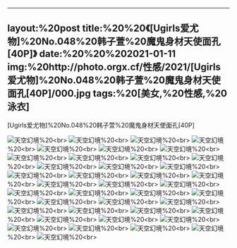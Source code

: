 ﻿---
layout:%20post
title:%20%20《[Ugirls爱尤物]%20No.048%20韩子萱%20魔鬼身材天使面孔[40P]》
date:%20%20%202021-01-11
img:%20http://photo.orgx.cf/性感/2021/[Ugirls爱尤物]%20No.048%20韩子萱%20魔鬼身材天使面孔[40P]/000.jpg
tags:%20[美女,%20性感,%20泳衣]
---

[Ugirls爱尤物]%20No.048%20韩子萱%20魔鬼身材天使面孔[40P]



![天空幻境](http://photo.orgx.cf/性感/2021/[Ugirls爱尤物]%20No.048%20韩子萱%20魔鬼身材天使面孔[40P]/001.jpg%20''天空幻境'')%20<br>
![天空幻境](http://photo.orgx.cf/性感/2021/[Ugirls爱尤物]%20No.048%20韩子萱%20魔鬼身材天使面孔[40P]/002.jpg%20''天空幻境'')%20<br>
![天空幻境](http://photo.orgx.cf/性感/2021/[Ugirls爱尤物]%20No.048%20韩子萱%20魔鬼身材天使面孔[40P]/003.jpg%20''天空幻境'')%20<br>
![天空幻境](http://photo.orgx.cf/性感/2021/[Ugirls爱尤物]%20No.048%20韩子萱%20魔鬼身材天使面孔[40P]/004.jpg%20''天空幻境'')%20<br>
![天空幻境](http://photo.orgx.cf/性感/2021/[Ugirls爱尤物]%20No.048%20韩子萱%20魔鬼身材天使面孔[40P]/005.jpg%20''天空幻境'')%20<br>
![天空幻境](http://photo.orgx.cf/性感/2021/[Ugirls爱尤物]%20No.048%20韩子萱%20魔鬼身材天使面孔[40P]/006.jpg%20''天空幻境'')%20<br>
![天空幻境](http://photo.orgx.cf/性感/2021/[Ugirls爱尤物]%20No.048%20韩子萱%20魔鬼身材天使面孔[40P]/007.jpg%20''天空幻境'')%20<br>
![天空幻境](http://photo.orgx.cf/性感/2021/[Ugirls爱尤物]%20No.048%20韩子萱%20魔鬼身材天使面孔[40P]/008.jpg%20''天空幻境'')%20<br>
![天空幻境](http://photo.orgx.cf/性感/2021/[Ugirls爱尤物]%20No.048%20韩子萱%20魔鬼身材天使面孔[40P]/009.jpg%20''天空幻境'')%20<br>
![天空幻境](http://photo.orgx.cf/性感/2021/[Ugirls爱尤物]%20No.048%20韩子萱%20魔鬼身材天使面孔[40P]/010.jpg%20''天空幻境'')%20<br>
![天空幻境](http://photo.orgx.cf/性感/2021/[Ugirls爱尤物]%20No.048%20韩子萱%20魔鬼身材天使面孔[40P]/011.jpg%20''天空幻境'')%20<br>
![天空幻境](http://photo.orgx.cf/性感/2021/[Ugirls爱尤物]%20No.048%20韩子萱%20魔鬼身材天使面孔[40P]/012.jpg%20''天空幻境'')%20<br>
![天空幻境](http://photo.orgx.cf/性感/2021/[Ugirls爱尤物]%20No.048%20韩子萱%20魔鬼身材天使面孔[40P]/013.jpg%20''天空幻境'')%20<br>
![天空幻境](http://photo.orgx.cf/性感/2021/[Ugirls爱尤物]%20No.048%20韩子萱%20魔鬼身材天使面孔[40P]/014.jpg%20''天空幻境'')%20<br>
![天空幻境](http://photo.orgx.cf/性感/2021/[Ugirls爱尤物]%20No.048%20韩子萱%20魔鬼身材天使面孔[40P]/015.jpg%20''天空幻境'')%20<br>
![天空幻境](http://photo.orgx.cf/性感/2021/[Ugirls爱尤物]%20No.048%20韩子萱%20魔鬼身材天使面孔[40P]/016.jpg%20''天空幻境'')%20<br>
![天空幻境](http://photo.orgx.cf/性感/2021/[Ugirls爱尤物]%20No.048%20韩子萱%20魔鬼身材天使面孔[40P]/017.jpg%20''天空幻境'')%20<br>
![天空幻境](http://photo.orgx.cf/性感/2021/[Ugirls爱尤物]%20No.048%20韩子萱%20魔鬼身材天使面孔[40P]/018.jpg%20''天空幻境'')%20<br>
![天空幻境](http://photo.orgx.cf/性感/2021/[Ugirls爱尤物]%20No.048%20韩子萱%20魔鬼身材天使面孔[40P]/019.jpg%20''天空幻境'')%20<br>
![天空幻境](http://photo.orgx.cf/性感/2021/[Ugirls爱尤物]%20No.048%20韩子萱%20魔鬼身材天使面孔[40P]/020.jpg%20''天空幻境'')%20<br>
![天空幻境](http://photo.orgx.cf/性感/2021/[Ugirls爱尤物]%20No.048%20韩子萱%20魔鬼身材天使面孔[40P]/021.jpg%20''天空幻境'')%20<br>
![天空幻境](http://photo.orgx.cf/性感/2021/[Ugirls爱尤物]%20No.048%20韩子萱%20魔鬼身材天使面孔[40P]/022.jpg%20''天空幻境'')%20<br>
![天空幻境](http://photo.orgx.cf/性感/2021/[Ugirls爱尤物]%20No.048%20韩子萱%20魔鬼身材天使面孔[40P]/023.jpg%20''天空幻境'')%20<br>
![天空幻境](http://photo.orgx.cf/性感/2021/[Ugirls爱尤物]%20No.048%20韩子萱%20魔鬼身材天使面孔[40P]/024.jpg%20''天空幻境'')%20<br>
![天空幻境](http://photo.orgx.cf/性感/2021/[Ugirls爱尤物]%20No.048%20韩子萱%20魔鬼身材天使面孔[40P]/025.jpg%20''天空幻境'')%20<br>
![天空幻境](http://photo.orgx.cf/性感/2021/[Ugirls爱尤物]%20No.048%20韩子萱%20魔鬼身材天使面孔[40P]/026.jpg%20''天空幻境'')%20<br>
![天空幻境](http://photo.orgx.cf/性感/2021/[Ugirls爱尤物]%20No.048%20韩子萱%20魔鬼身材天使面孔[40P]/027.jpg%20''天空幻境'')%20<br>
![天空幻境](http://photo.orgx.cf/性感/2021/[Ugirls爱尤物]%20No.048%20韩子萱%20魔鬼身材天使面孔[40P]/028.jpg%20''天空幻境'')%20<br>
![天空幻境](http://photo.orgx.cf/性感/2021/[Ugirls爱尤物]%20No.048%20韩子萱%20魔鬼身材天使面孔[40P]/029.jpg%20''天空幻境'')%20<br>
![天空幻境](http://photo.orgx.cf/性感/2021/[Ugirls爱尤物]%20No.048%20韩子萱%20魔鬼身材天使面孔[40P]/030.jpg%20''天空幻境'')%20<br>
![天空幻境](http://photo.orgx.cf/性感/2021/[Ugirls爱尤物]%20No.048%20韩子萱%20魔鬼身材天使面孔[40P]/031.jpg%20''天空幻境'')%20<br>
![天空幻境](http://photo.orgx.cf/性感/2021/[Ugirls爱尤物]%20No.048%20韩子萱%20魔鬼身材天使面孔[40P]/032.jpg%20''天空幻境'')%20<br>
![天空幻境](http://photo.orgx.cf/性感/2021/[Ugirls爱尤物]%20No.048%20韩子萱%20魔鬼身材天使面孔[40P]/033.jpg%20''天空幻境'')%20<br>
![天空幻境](http://photo.orgx.cf/性感/2021/[Ugirls爱尤物]%20No.048%20韩子萱%20魔鬼身材天使面孔[40P]/034.jpg%20''天空幻境'')%20<br>
![天空幻境](http://photo.orgx.cf/性感/2021/[Ugirls爱尤物]%20No.048%20韩子萱%20魔鬼身材天使面孔[40P]/035.jpg%20''天空幻境'')%20<br>
![天空幻境](http://photo.orgx.cf/性感/2021/[Ugirls爱尤物]%20No.048%20韩子萱%20魔鬼身材天使面孔[40P]/036.jpg%20''天空幻境'')%20<br>
![天空幻境](http://photo.orgx.cf/性感/2021/[Ugirls爱尤物]%20No.048%20韩子萱%20魔鬼身材天使面孔[40P]/037.jpg%20''天空幻境'')%20<br>
![天空幻境](http://photo.orgx.cf/性感/2021/[Ugirls爱尤物]%20No.048%20韩子萱%20魔鬼身材天使面孔[40P]/038.jpg%20''天空幻境'')%20<br>
![天空幻境](http://photo.orgx.cf/性感/2021/[Ugirls爱尤物]%20No.048%20韩子萱%20魔鬼身材天使面孔[40P]/039.jpg%20''天空幻境'')%20<br>
![天空幻境](http://photo.orgx.cf/性感/2021/[Ugirls爱尤物]%20No.048%20韩子萱%20魔鬼身材天使面孔[40P]/040.jpg%20''天空幻境'')%20<br>